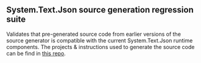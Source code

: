 ## System.Text.Json source generation regression suite

Validates that pre-generated source code from earlier versions of the source generator is compatible with the current System.Text.Json runtime components.
The projects & instructions used to generate the source code can be find in [this repo](https://github.com/eiriktsarpalis/stj-regressionsuite).
